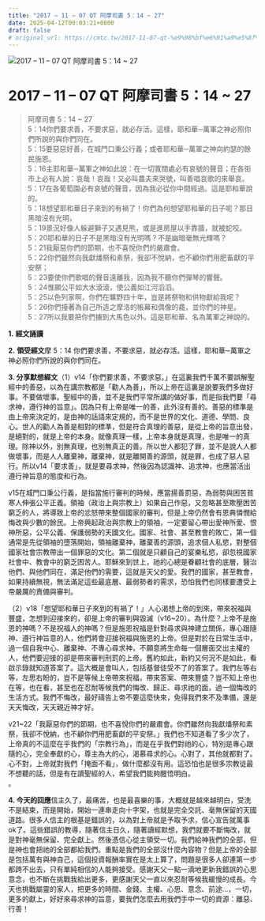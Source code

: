 ```yaml
---
title: "2017 – 11 – 07 QT 阿摩司書 5：14 ~ 27"
date: 2025-04-12T00:03:21+0800
draft: false
# original_url: https://cmtc.tw/2017-11-07-qt-%e9%98%bf%e6%91%a9%e5%8f%b8%e6%9b%b8-5%ef%bc%9a14-27
---
```


![2017 – 11 – 07 QT 阿摩司書 5：14 ~ 27](/images/qt.jpg   "2017 – 11 – 07 QT 阿摩司書 5：14 ~ 27")

# 2017 – 11 – 07 QT 阿摩司書 5：14 ~ 27

> 阿摩司書 5：14 ~ 27  
> 5：14你們要求善，不要求惡，就必存活。這樣，耶和華─萬軍之神必照你們所說的與你們同在。  
> 5：15要惡惡好善，在城門口秉公行義；或者耶和華─萬軍之神向約瑟的餘民施恩。  
> 5：16主耶和華─萬軍之神如此說：在一切寬闊處必有哀號的聲音；在各街市上必有人說：哀哉！哀哉！又必叫農夫來哭號，叫善唱哀歌的來舉哀。  
> 5：17在各葡萄園必有哀號的聲音，因為我必從你中間經過。這是耶和華說的。  
> 5：18想望耶和華日子來到的有禍了！你們為何想望耶和華的日子呢？那日黑暗沒有光明，  
> 5：19景況好像人躲避獅子又遇見熊，或是進房屋以手靠牆，就被蛇咬。  
> 5：20耶和華的日子不是黑暗沒有光明嗎？不是幽暗毫無光輝嗎？  
> 5：21我厭惡你們的節期，也不喜悅你們的嚴肅會。  
> 5：22你們雖然向我獻燔祭和素祭，我卻不悅納，也不顧你們用肥畜獻的平安祭；  
> 5：23要使你們歌唱的聲音遠離我，因為我不聽你們彈琴的響聲。  
> 5：24惟願公平如大水滾滾，使公義如江河滔滔。  
> 5：25以色列家啊，你們在曠野四十年，豈是將祭物和供物獻給我呢？  
> 5：26你們擡著為自己所造之摩洛的帳幕和偶像的龕，並你們的神星。  
> 5：27所以我要把你們擄到大馬色以外。這是耶和華、名為萬軍之神說的。

**1.** **經文誦讀**

**2.** **領受經文**摩 5：14 你們要求善，不要求惡，就必存活。這樣，耶和華─萬軍之神必照你們所說的與你們同在。

**3. 分享默想經文**（1）v14「你們要求善，不要求惡。」在這裏我們千萬不要誤解聖經中的善惡，以為在講宗教都是「勸人為善」，所以上帝在這裏是說要我們多做好事。不要做壞事。聖經中的善，並不是我們平常所講的做好事，而是指我們要「尋求神，遵行神的旨意」。因為只有上帝是唯一的善，此外沒有善的。善惡的標準是由上帝來決定的，是由神的話語來定規的，而不是世界的文化、道德、學問、良心。世人的勸人為善是相對的標準，但是符合真理的善惡，是從上帝的旨意出發，是絕對的，就是上帝的本身。就像真理一樣，上帝本身就是真理，也是唯一的真理。除神以外，別無真理，也別無真正的善。所以世人都犯了罪，並不是說人人都做壞事，而是人人離棄神，離棄神，就是離開善的源頭，就是罪，也成了惡人惡行。所以v14「要求善」，就是要尋求神，然後因為認識神、追求神，也應當活出遵行神旨意的態度和行為。

v15在城門口秉公行義，是指當施行審判的時候，應當揚善罰惡，為弱勢與困苦貧寒人伸張公平正義。領袖（政治上與宗教上）如果自己作惡，又忽略甚至欺壓困苦窮乏的人，將導致上帝的忿怒帶來整個國家的審判，但是上帝仍然會有恩典憐憫給悔改與少數的餘民。上帝興起政治與宗教上的領袖，一定要留心帶出愛神所愛、恨神所惡，公平公義、保護弱勢的天國文化。國家、社會、甚至教會的敗亡，第一個通常是先從領袖的墮落開始，領袖離棄神，離棄善的源頭，追求個人私慾，對整個國家社會宗教帶出一個罪惡的文化。第二個就是只顧自己的宴樂私慾，卻忽視國家社會中、教會中的窮乏困苦人。耶穌來到世上，祂的心總是眷顧社會的底層，醫治他們、與他們同在，滿足他們的需要，這就是天父的愛。我們的國家，甚至教會，如果持續無視，無法滿足這些最底層、最弱勢者的需求，恐怕我們也同樣要遭受上帝嚴厲的責備與審判。

（2）v18「想望耶和華日子來到的有禍了！」人心渴想上帝的到來，帶來祝福與豐盛，怎想到迎接來的，卻是上帝的審判與毀滅（v16\~20）。為什麼？上帝不是施恩的神嗎？不是祝福人的神嗎？但是施恩祝福是針對尋求與神建立關係，專心跟隨神、遵行神旨意的人，他們將會迎接祝福與施恩的上帝。但是對於在日常生活中，過一個自我中心、離棄神、不專心尋求神，不願意將生命每一個層面交出主權的人，他們要迎接的卻是帶來審判刑罰的上帝。舊約如此，新約又何況不是如此，看啟示錄就知道答案了。這大概是會叫人，包括基督徒受不了的答案了。我們左等右等，左思右盼的，豈不是等候上帝帶來祝福，帶來答案、帶來豐盛？豈不知上帝也在等，也在看，甚至也在忍耐等候我們的悔改、歸正、尋求祂的面，過一個悔改的生活方式。我們不悔改，最好禱告上帝不要這麼快來，免得我們來不及準備，還是天天悔改，天天親近神才好。

v21\~22「我厭惡你們的節期，也不喜悅你們的嚴肅會。你們雖然向我獻燔祭和素祭，我卻不悅納，也不顧你們用肥畜獻的平安祭。」我們也不知道看了多少次了，上帝真的不這麼在乎我們的「宗教行為」，而是在乎我們對祂的心，特別是專心跟隨的心，完全奉獻的心，尊主為大的心，渴慕尋求的心。心對了，其他就都對了。心不對，上帝就對我們「掩面不看」，做什麼都沒有用。這恐怕也是很多宗教徒最不想聽的話，但是有在讀聖經的人，希望我們能夠醒悟明白。  
。

**4. 今天的回應**信主久了，最痛苦，也是最喜樂的事，大概就是越來越明白，受洗不是結束，而是開始，開始一連串走向十字架，也就是完全交託、毫無保留的天國道路。很多人信主的根基是錯誤的，以為對上帝就是予取予求，信心宣告就萬事ok了。這些錯誤的教導，隨著信主日久，隨著讀經默想，我們就要不斷悔改，就是對神毫無保留、完全獻上。然後憑信心從主領受一切。我們給神我們的全部，但是神也會把祂的全部都給我們。重點是我們的全部沒什麼內容物？但是上帝的全部是包括萬有與神自己，這個投資報酬率實在是太上算了，問題是很多人卻連第一步都跨不出去，只有單純相信的人能夠接受。感謝天父一點一滴地更新我錯誤的心思意念，也不斷在挑戰我給出更多，更感謝天父一直以來忍耐等候我緩慢的成長。今天也挑戰屬靈的家人，把更多的時間、金錢、主權、心思、意念、前途…，一切，更多的獻上，好好來尋求神的旨意，要我們怎麼去用我們手中一切的資源：離惡、行善！